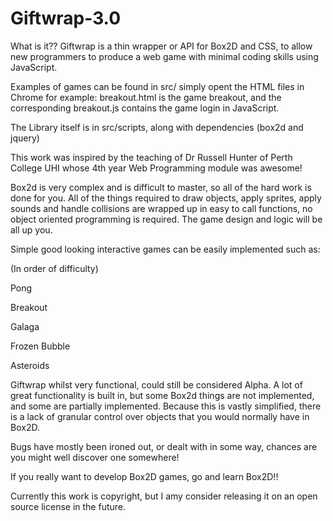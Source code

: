 # Giftwrap-3.0

What is it??
Giftwrap is a thin wrapper or API for Box2D and CSS, to allow new programmers to produce a web
game with minimal coding skills using JavaScript.

Examples of games can be found in src/ simply opent the HTML files in Chrome for example: breakout.html is the game breakout, and the corresponding breakout.js contains the game login in JavaScript.

The Library itself is in src/scripts, along with dependencies (box2d and jquery)

This work was inspired by the teaching of Dr Russell Hunter of Perth College UHI whose 4th year
Web Programming module was awesome!

Box2d is very complex and is difficult to master, so all of the hard work is done for you.
All of the things required to draw objects, apply sprites, apply sounds and handle collisions are
wrapped up in easy to call functions, no object oriented programming is required.
The game design and logic will be all up you.

Simple good looking interactive games can be easily implemented such as:

(In order of difficulty)

Pong

Breakout

Galaga

Frozen Bubble

Asteroids

Giftwrap whilst very functional, could still be considered Alpha. A lot of great functionality is built in,
but some Box2d things are not implemented, and some are partially implemented.
Because this is vastly simplified, there is a lack of granular control over objects that you would
normally have in Box2D.

Bugs have mostly been ironed out, or dealt with in some way, chances are you might well discover
one somewhere!

If you really want to develop Box2D games, go and learn Box2D!!

Currently this work is copyright, but I amy consider releasing it on an open source license in the future.
